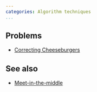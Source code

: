 ```yaml
---
categories: Algorithm techniques
...
```


## Problems
* [Correcting Cheeseburgers](http://gcpc.nwerc.eu/problemset_2016.pdf)

## See also
* [Meet-in-the-middle]()

